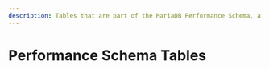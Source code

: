 ```yaml
---
description: Tables that are part of the MariaDB Performance Schema, a feature for monitoring the performance of MariaDB server
---
```


# Performance Schema Tables

